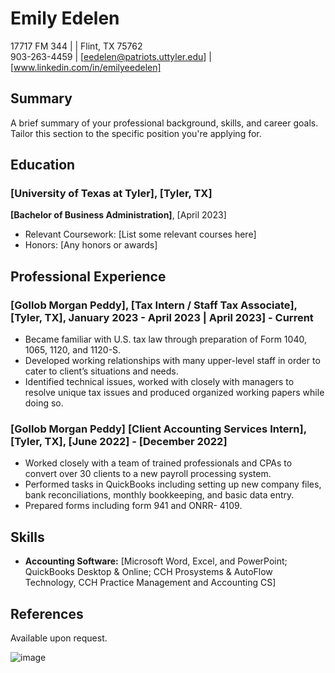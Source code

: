 # Emily Edelen
17717 FM 344 | | Flint, TX 75762  
903-263-4459 | [eedelen@patriots.uttyler.edu] | [www.linkedin.com/in/emilyeedelen]
## Summary
A brief summary of your professional background, skills, and career goals. Tailor this section to the specific position you're applying for.
## Education
### [University of Texas at Tyler], [Tyler, TX]
**[Bachelor of Business Administration]**, [April 2023]
- Relevant Coursework: [List some relevant courses here]
- Honors: [Any honors or awards]
## Professional Experience
### [Gollob Morgan Peddy], [Tax Intern / Staff Tax Associate], [Tyler, TX], January 2023 - April 2023 | April 2023] - Current
- Became familiar with U.S. tax law through preparation of Form 1040, 1065, 1120, and 1120-S. 
- Developed working relationships with many upper-level staff in order to cater to client’s situations and needs.
- Identified technical issues, worked with closely with managers to resolve unique tax issues and produced organized working papers while doing so.

### [Gollob Morgan Peddy] [Client Accounting Services Intern], [Tyler, TX], [June 2022] - [December 2022]
- Worked closely with a team of trained professionals and CPAs to convert over 30 clients to a new payroll processing system.
- Performed tasks in QuickBooks including setting up new company files, bank reconciliations, monthly bookkeeping, and basic data entry. 
- Prepared forms including form 941 and ONRR- 4109.
## Skills
- **Accounting Software:** [Microsoft Word, Excel, and PowerPoint; QuickBooks Desktop & Online; CCH Prosystems & AutoFlow Technology, CCH Practice Management and Accounting CS]

## References
Available upon request.

![image](https://github.com/emilyedelen/emilyedelen.github.io/assets/142950691/365376af-2005-446a-8412-ed5ba55eb3bb)


